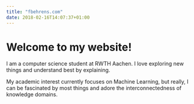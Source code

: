 ```yaml
---
title: "fbehrens.com"
date: 2018-02-16T14:07:37+01:00
---
```


# Welcome to my website!

I am a computer science student at RWTH Aachen. I love exploring new things
and understand best by explaining.

My academic interest currently focuses on Machine Learning, but really, I can
be fascinated by most things and adore the interconnectedness of knowledge domains.
